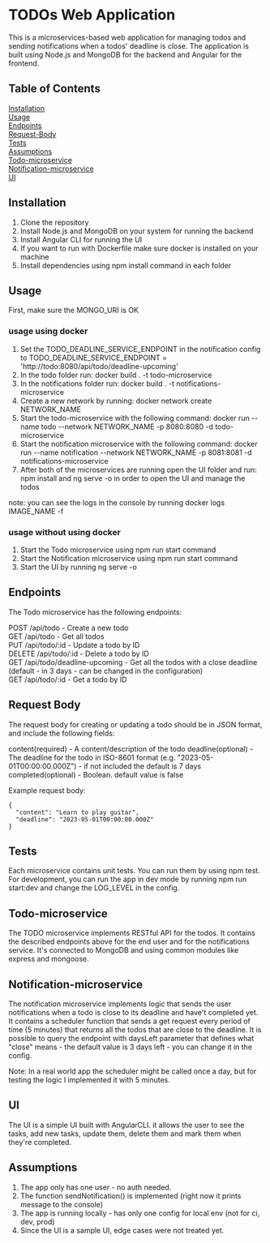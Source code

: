 # TODOs Web Application

This is a microservices-based web application for managing todos and sending notifications when a todos' deadline is close.
The application is built using Node.js and MongoDB for the backend and Angular for the frontend.

## Table of Contents
[Installation](#installation)  
[Usage](#usage)  
[Endpoints](#endpoints)  
[Request-Body](#request-body)  
[Tests](#tests)  
[Assumptions](#assumptions)  
[Todo-microservice](#todo-microservice)  
[Notification-microservice](#notification-microservice)  
[UI](#ui)  

<a name="installation"/>

## Installation

1. Clone the repository
2. Install Node.js and MongoDB on your system for running the backend
3. Install Angular CLI for running the UI
4. If you want to run with Dockerfile make sure docker is installed on your machine
5. Install dependencies using npm install command in each folder

<a name="usage"/>

## Usage

First, make sure the MONGO_URI is OK

### usage using docker

1. Set the TODO_DEADLINE_SERVICE_ENDPOINT in the notification config to TODO_DEADLINE_SERVICE_ENDPOINT = 'http://todo:8080/api/todo/deadline-upcoming'
2. In the todo folder run: docker build . -t todo-microservice
3. In the notifications folder run: docker build . -t notifications-microservice
4. Create a new network by running: docker network create NETWORK_NAME
5. Start the todo-microservice with the following command: docker run --name todo --network NETWORK_NAME -p 8080:8080 -d todo-microservice
6. Start the notification microservice with the following command: docker run --name notification --network NETWORK_NAME -p 8081:8081 -d notifications-microservice
7. After both of the microservices are running open the UI folder and run: npm install and ng serve -o in order to open the UI and manage the todos

note: you can see the logs in the console by running docker logs IMAGE_NAME -f

### usage without using docker

1. Start the Todo microservice using npm run start command
2. Start the Notification microservice using npm run start command
3. Start the UI by running ng serve -o

<a name="endpoints"/>

## Endpoints
The Todo microservice has the following endpoints:

POST /api/todo - Create a new todo  
GET /api/todo - Get all todos  
PUT /api/todo/:id - Update a todo by ID  
DELETE /api/todo/:id - Delete a todo by ID  
GET /api/todo/deadline-upcoming - Get all the todos with a close deadline (default - in 3 days - can be changed in the configuration)  
GET /api/todo/:id - Get a todo by ID  

<a name="request-body"/>

## Request Body
The request body for creating or updating a todo should be in JSON format, and include the following fields:

content(required) - A content/description of the todo
deadline(optional) - The deadline for the todo in ISO-8601 format (e.g. "2023-05-01T00:00:00.000Z") - if not included the default is 7 days
completed(optional) - Boolean. default value is false

Example request body:

```
{
  "content": "Learn to play guitar",
  "deadline": "2023-05-01T00:00:00.000Z"
}
```
<a name="tests"/>

## Tests

Each microservice contains unit tests. You can run them by using npm test.
For development, you can run the app in dev mode by running npm run start:dev and change the LOG_LEVEL in the config.

<a name="todo-microservice"/>

## Todo-microservice

The TODO microservice implements RESTful API for the todos. It contains the described endpoints above for the end user and for the notifications service.
It's connected to MongoDB and using common modules like express and mongoose.

<a name="notification-microservice"/>

## Notification-microservice

The notification microservice implements logic that sends the user notifications when a todo is close to its deadline and have't completed yet.
It contains a scheduler function that sends a get request every period of time (5 minutes) that returns all the todos that are close to the deadline.
It is possible to query the endpoint with daysLeft parameter that defines what "close" means - the default value is 3 days left - you can change it in the config.

Note: In a real world app the scheduler might be called once a day, but for testing the logic I implemented it with 5 minutes.

<a name="ui"/>

## UI

The UI is a simple UI built with AngularCLI. it allows the user to see the tasks, add new tasks, update them, delete them and mark them when they're completed.

<a name="assumptions"/>

## Assumptions

1. The app only has one user - no auth needed.
2. The function sendNotification() is implemented (right now it prints message to the console)
3. The app is running locally - has only one config for local env (not for ci, dev, prod)
4. Since the UI is a sample UI, edge cases were not treated yet.